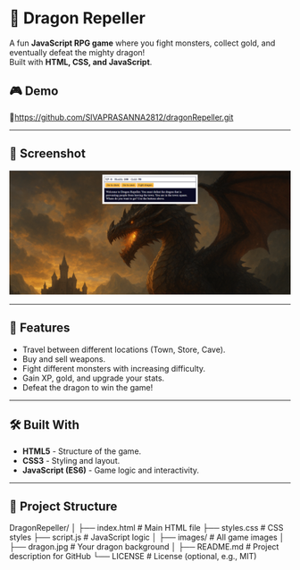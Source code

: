 # 🐉 Dragon Repeller

A fun **JavaScript RPG game** where you fight monsters, collect gold, and eventually defeat the mighty dragon!  
Built with **HTML, CSS, and JavaScript**.

## 🎮 Demo
🔗https://github.com/SIVAPRASANNA2812/dragonRepeller.git

---

## 📸 Screenshot
![Dragon Repeller Screenshot](dragonRepellerScreenshot.jpg)<!-- Replace with actual screenshot if available -->

---

## 🚀 Features
- Travel between different locations (Town, Store, Cave).
- Buy and sell weapons.
- Fight different monsters with increasing difficulty.
- Gain XP, gold, and upgrade your stats.
- Defeat the dragon to win the game!

---

## 🛠️ Built With
- **HTML5** - Structure of the game.
- **CSS3** - Styling and layout.
- **JavaScript (ES6)** - Game logic and interactivity.

---

## 📂 Project Structure
DragonRepeller/
│
├── index.html          # Main HTML file
├── styles.css          # CSS styles
├── script.js           # JavaScript logic
│
├── images/             # All game images
│   ├── dragon.jpg      # Your dragon background
│
├── README.md           # Project description for GitHub
└── LICENSE             # License (optional, e.g., MIT)

